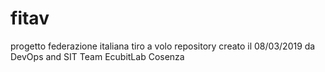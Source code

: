 # fitav
progetto federazione italiana tiro a volo
repository creato il 08/03/2019 da DevOps and SIT Team EcubitLab Cosenza
